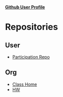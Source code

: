 [**Github User Profile**](https://github.com/gooberglob)

# **Repositories**
## User
* [Participation Repo](https://github.com/gooberglob/DataSci-participation)
## Org
* [Class Home](https://github.com/USF-Psych-DataSci)
* [HW](https://github.com/USF-Psych-DataSci/HW)



